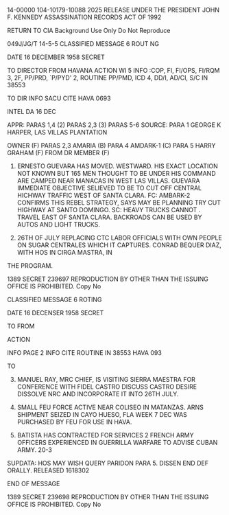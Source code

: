 14-00000
104-10179-10088
2025 RELEASE UNDER THE PRESIDENT JOHN F. KENNEDY ASSASSINATION RECORDS ACT OF 1992

RETURN TO CIA
Background Use Only
Do Not Reproduce

049J/JG/T 14-5-5
CLASSIFIED MESSAGE 6 ROUT NG

DATE 16 DECEMBER 1958 SECRET

TO DIRECTOR 
FROM HAVANA
ACTION WI 5
INFO :COP, FI, FI/OPS, FI/RQM 3, 2F, PP/PRD, `P/PYD' 2, ROUTINE
PP/PMD, ICD 4, DD/I, AD/CI, S/C
IN 38553

TO DIR INFO SACU CITE HAVA 0693

INTEL
DA 16 DEC

APPR: PARAS 1,4 (2) PARAS 2,3 (3) PARAS 5-6
SOURCE: PARA 1 GEORGE K HARPER, LAS VILLAS PLANTATION

OWNER (F) PARAS 2,3 AMARIA (B) PARA 4 AMDARK-1 (C) PARA 5
HARRY GRAHAM (F) FROM DR MEMBER (F)

1. ERNESTO GUEVARA HAS MOVED. WESTWARD. HIS EXACT
LOCATION NOT KNOWN BUT 165 MEN THOUGHT TO BE UNDER HIS
COMMAND ARE CAMPED NEAR MANACAS IN WEST LAS VILLAS.
GUEVARA IMMEDIATE OBJECTIVE SELIEVED TO BE TO CUT OFF
CENTRAL HICHWAY TRAFFIC WEST OF SANTA CLARA. FC: AMBARK-2
CONFIRMS THIS REBEL STRATEGY, SAYS MAY BE PLANNING TRY
CUT HIGHWAY AT SANTO DOMINGO. SC: HEAVY TRUCKS CANNOT .
TRAVEL EAST OF SANTA CLARA. BACKROADS CAN BE USED BY
AUTOS AND LIGHT TRUCKS.

2. 26TH OF JULY REPLACING CTC LABOR OFFICIALS
WITH OWN PEOPLE ON SUGAR CENTRALES WHICH IT CAPTURES.
CONRAD BEQUER DIAZ, WITH HOS IN CIRGA MASTRA, IN

THE PROGRAM.

1389 SECRET 239697
REPRODUCTION BY OTHER THAN THE ISSUING OFFICE IS PROHIBITED. Copy No

CLASSIFIED MESSAGE 6 ROTING

DATE 16 DECENSER 1958 SECRET

TO
FROM

ACTION

INFO PAGE 2
INFO CITE ROUTINE
IN 38553
HAVA 093

TO

3. MANUEL RAY, MRC CHIEF, IS VISITING SIERRA MAESTRA
FOR CONFERENCE WITH FIDEL CASTRO DISCUSS CASTRO DESIRE
DISSOLVE NRC AND INCORPORATE IT INTO 26TH JULY.

4. SMALL FEU FORCE ACTIVE NEAR COLISEO IN MATANZAS.
ARNS SHIPMENT SEIZED IN CAYO HUESO, FLA WEEK 7 DEC
WAS PURCHASED BY FEU FOR USE IN HAVA.

5. BATISTA HAS CONTRACTED FOR SERVICES 2 FRENCH
ARMY OFFICERS EXPERIENCED IN GUERRILLA WARFARE TO
ADVISE CUBAN ARMY. 20-3

SUPDATA: HOS MAY WISH QUERY PARIDON PARA 5.
DISSEN END DEF ORALLY.
RELEASED 1618302

END OF MESSAGE

1389 SECRET 239698
REPRODUCTION BY OTHER THAN THE ISSUING OFFICE IS PROHIBITED. Copy No
